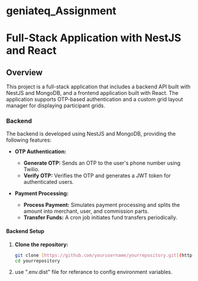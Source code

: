 # geniateq_Assignment
# Full-Stack Application with NestJS and React

## Overview

This project is a full-stack application that includes a backend API built with NestJS and MongoDB, and a frontend application built with React. The application supports OTP-based authentication and a custom grid layout manager for displaying participant grids.

### Backend

The backend is developed using NestJS and MongoDB, providing the following features:

- **OTP Authentication:**
  - **Generate OTP:** Sends an OTP to the user's phone number using Twilio.
  - **Verify OTP:** Verifies the OTP and generates a JWT token for authenticated users.

- **Payment Processing:**
  - **Process Payment:** Simulates payment processing and splits the amount into merchant, user, and commission parts.
  - **Transfer Funds:** A cron job initiates fund transfers periodically.

#### Backend Setup

1. **Clone the repository:**
   ```bash
   git clone [https://github.com/yourusername/yourrepository.git](https://github.com/IrfanPat35/geniateq_Assignment.git)
   cd yourrepository

2. use ".env.dist" file for referance to config environment variables.    

